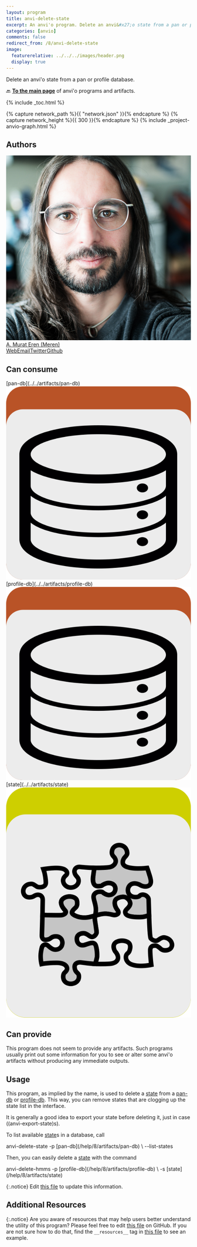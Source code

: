 ```yaml
---
layout: program
title: anvi-delete-state
excerpt: An anvi'o program. Delete an anvi&#x27;o state from a pan or profile database.
categories: [anvio]
comments: false
redirect_from: /8/anvi-delete-state
image:
  featurerelative: ../../../images/header.png
  display: true
---
```


Delete an anvi&#x27;o state from a pan or profile database.

🔙 **[To the main page](../../)** of anvi'o programs and artifacts.


{% include _toc.html %}
<div id="svg" class="subnetwork"></div>
{% capture network_path %}{{ "network.json" }}{% endcapture %}
{% capture network_height %}{{ 300 }}{% endcapture %}
{% include _project-anvio-graph.html %}


## Authors

<div class="anvio-person"><div class="anvio-person-info"><div class="anvio-person-photo"><img class="anvio-person-photo-img" src="../../images/authors/meren.jpg" /></div><div class="anvio-person-info-box"><a href="/people/meren" target="_blank"><span class="anvio-person-name">A. Murat Eren (Meren)</span></a><div class="anvio-person-social-box"><a href="http://merenlab.org" class="person-social" target="_blank"><i class="fa fa-fw fa-home"></i>Web</a><a href="mailto:a.murat.eren@gmail.com" class="person-social" target="_blank"><i class="fa fa-fw fa-envelope-square"></i>Email</a><a href="http://twitter.com/merenbey" class="person-social" target="_blank"><i class="fa fa-fw fa-twitter-square"></i>Twitter</a><a href="http://github.com/meren" class="person-social" target="_blank"><i class="fa fa-fw fa-github"></i>Github</a></div></div></div></div>



## Can consume


<p style="text-align: left" markdown="1"><span class="artifact-r">[pan-db](../../artifacts/pan-db) <img src="../../images/icons/DB.png" class="artifact-icon-mini" /></span> <span class="artifact-r">[profile-db](../../artifacts/profile-db) <img src="../../images/icons/DB.png" class="artifact-icon-mini" /></span> <span class="artifact-r">[state](../../artifacts/state) <img src="../../images/icons/CONCEPT.png" class="artifact-icon-mini" /></span></p>


## Can provide


This program does not seem to provide any artifacts. Such programs usually print out some information for you to see or alter some anvi'o artifacts without producing any immediate outputs.


## Usage


This program, as implied by the name, is used to delete a <span class="artifact-n">[state](/help/8/artifacts/state)</span> from a <span class="artifact-n">[pan-db](/help/8/artifacts/pan-db)</span> or <span class="artifact-n">[profile-db](/help/8/artifacts/profile-db)</span>. This way, you can remove states that are clogging up the state list in the interface. 

It is generally a good idea to export your state before deleting it, just in case ((anvi-export-state)s).

To list available <span class="artifact-n">[state](/help/8/artifacts/state)</span>s in a database, call 

<div class="codeblock" markdown="1">
anvi&#45;delete&#45;state &#45;p <span class="artifact&#45;n">[pan&#45;db](/help/8/artifacts/pan&#45;db)</span> \
                 &#45;&#45;list&#45;states
</div>

Then, you can easily delete a <span class="artifact-n">[state](/help/8/artifacts/state)</span> with the command

<div class="codeblock" markdown="1">
anvi&#45;delete&#45;hmms &#45;p <span class="artifact&#45;n">[profile&#45;db](/help/8/artifacts/profile&#45;db)</span> \
                 &#45;s <span class="artifact&#45;n">[state](/help/8/artifacts/state)</span> 
</div>


{:.notice}
Edit [this file](https://github.com/merenlab/anvio/tree/master/anvio/docs/programs/anvi-delete-state.md) to update this information.


## Additional Resources



{:.notice}
Are you aware of resources that may help users better understand the utility of this program? Please feel free to edit [this file](https://github.com/merenlab/anvio/tree/master/bin/anvi-delete-state) on GitHub. If you are not sure how to do that, find the `__resources__` tag in [this file](https://github.com/merenlab/anvio/blob/master/bin/anvi-interactive) to see an example.
